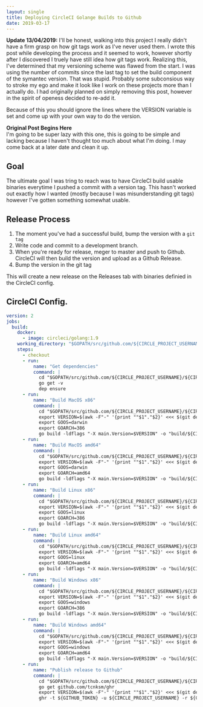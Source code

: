 ```yaml
---
layout: single
title: Deploying CircleCI Golange Builds to Github
date: 2019-03-17
---
```


__Update 13/04/2019:__ I'll be honest, walking into this project I really didn't have a firm grasp on how git tags work as 
I've never used them. I wrote this post while developing the process and it seemed to work, however shortly after I discovered 
I truely have still idea how git tags work. Realizing this, I've determined that my versioning scheme was flawed from the 
start. I was using the number of commits since the last tag to set the build component of the symantec version. That was 
stupid. Probably some subconsious way to stroke my ego and make it look like I work on these projects more than I actually do. 
I had originally planned on simply removing this post, however in the spirit of openess decided to re-add it.

Because of this you should ignore the lines where the VERSION variable is set and come up with your own way to do the version.

__Original Post Begins Here__  
I'm going to be super lazy with this one, this is going to be simple and lacking because I haven't thought too much about what 
I'm doing. I may come back at a later date and clean it up.

## Goal

The ultimate goal I was tring to reach was to have CircleCI build usable binaries everytime I pushed a commit with a version 
tag. This hasn't worked out exactly how I wanted (mostly because I was misunderstanding git tags) however I've gotten 
something somewhat usable.


## Release Process

1. The moment you've had a successful build, bump the version with a `git tag`
2. Write code and commit to a development branch.
3. When you're ready for release, meger to master and push to Github. CircleCI will then build the version and upload as a 
   Github Release.
4. Bump the version in the git tag

This will create a new release on the Releases tab with binaries definied in the CircleCI config.

## CircleCI Config.

```yaml
version: 2  
jobs: 
  build:
    docker:
      - image: circleci/golang:1.9
    working_directory: "$GOPATH/src/github.com/${CIRCLE_PROJECT_USERNAME}/${CIRCLE_PROJECT_REPONAME}"
    steps:
      - checkout
      - run:
          name: "Get dependencies"
          command: |
            cd "$GOPATH/src/github.com/${CIRCLE_PROJECT_USERNAME}/${CIRCLE_PROJECT_REPONAME}"
            go get -v
            dep ensure
      - run: 
          name: "Build MacOS x86"
          command: |
            cd "$GOPATH/src/github.com/${CIRCLE_PROJECT_USERNAME}/${CIRCLE_PROJECT_REPONAME}"
            export VERSION=$(awk -F"-" '{print ""$1"."$2}' <<< $(git describe --long))
            export GOOS=darwin
            export GOARCH=386
            go build -ldflags "-X main.Version=$VERSION" -o "build/${CIRCLE_PROJECT_REPONAME}-$GOOS-$GOARCH"
      - run:
          name: "Build MacOS amd64"
          command: |
            cd "$GOPATH/src/github.com/${CIRCLE_PROJECT_USERNAME}/${CIRCLE_PROJECT_REPONAME}"
            export VERSION=$(awk -F"-" '{print ""$1"."$2}' <<< $(git describe --long))
            export GOOS=darwin
            export GOARCH=amd64
            go build -ldflags "-X main.Version=$VERSION" -o "build/${CIRCLE_PROJECT_REPONAME}-$GOOS-$GOARCH"
      - run:
          name: "Build Linux x86"
          command: |
            cd "$GOPATH/src/github.com/${CIRCLE_PROJECT_USERNAME}/${CIRCLE_PROJECT_REPONAME}"
            export VERSION=$(awk -F"-" '{print ""$1"."$2}' <<< $(git describe --long))
            export GOOS=linux
            export GOARCH=386
            go build -ldflags "-X main.Version=$VERSION" -o "build/${CIRCLE_PROJECT_REPONAME}-$GOOS-$GOARCH"
      - run:
          name: "Build Linux amd64"
          command: |
            cd "$GOPATH/src/github.com/${CIRCLE_PROJECT_USERNAME}/${CIRCLE_PROJECT_REPONAME}"
            export VERSION=$(awk -F"-" '{print ""$1"."$2}' <<< $(git describe --long))
            export GOOS=linux
            export GOARCH=amd64
            go build -ldflags "-X main.Version=$VERSION" -o "build/${CIRCLE_PROJECT_REPONAME}-$GOOS-$GOARCH"
      - run:
          name: "Build Windows x86"
          command: |
            cd "$GOPATH/src/github.com/${CIRCLE_PROJECT_USERNAME}/${CIRCLE_PROJECT_REPONAME}"
            export VERSION=$(awk -F"-" '{print ""$1"."$2}' <<< $(git describe --long))
            export GOOS=windows
            export GOARCH=386
            go build -ldflags "-X main.Version=$VERSION" -o "build/${CIRCLE_PROJECT_REPONAME}-$GOOS-$GOARCH"
      - run:
          name: "Build Windows amd64"
          command: |
            cd "$GOPATH/src/github.com/${CIRCLE_PROJECT_USERNAME}/${CIRCLE_PROJECT_REPONAME}"
            export VERSION=$(awk -F"-" '{print ""$1"."$2}' <<< $(git describe --long))
            export GOOS=windows
            export GOARCH=amd64
            go build -ldflags "-X main.Version=$VERSION" -o "build/${CIRCLE_PROJECT_REPONAME}-$GOOS-$GOARCH"
      - run:
          name: "Publish release to Github"
          command: |
            cd "$GOPATH/src/github.com/${CIRCLE_PROJECT_USERNAME}/${CIRCLE_PROJECT_REPONAME}"
            go get github.com/tcnksm/ghr
            export VERSION=$(awk -F"-" '{print ""$1"."$2}' <<< $(git describe --long))
            ghr -t ${GITHUB_TOKEN} -u ${CIRCLE_PROJECT_USERNAME} -r ${CIRCLE_PROJECT_REPONAME} -c ${CIRCLE_SHA1} -delete $VERSION ./build/
```
